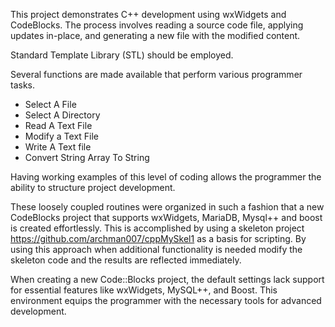 This project demonstrates C++ development using wxWidgets and CodeBlocks. The process involves reading a source code file, applying updates in-place, and generating a new file with the modified content.

Standard Template Library (STL) should be employed.

Several functions are made available that perform various programmer tasks.
<ul>
  <li>Select A File</li>
  <li>Select A Directory</li>
  <li>Read A Text File</li>
  <li>Modify a Text File</li>
  <li>Write A Text file</li>
  <li>Convert String Array To String</li>
</ul>

Having working examples of this level of coding allows the programmer the ability to structure project development.

These loosely coupled routines were organized in such a fashion that a new CodeBlocks project that supports wxWidgets, MariaDB, Mysql++ and boost is created effortlessly.  This is accomplished by using a skeleton project https://github.com/archman007/cppMySkel1 as a basis for scripting.  By using this approach when additional functionality is needed modify the skeleton code and the results are reflected immediately.

When creating a new Code::Blocks project, the default settings lack support for essential features like wxWidgets, MySQL++, and Boost. This environment equips the programmer with the necessary tools for advanced development.
